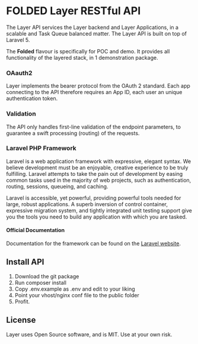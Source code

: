# FOLDED Layer RESTful API
The Layer API services the Layer backend and Layer Applications, in a scalable and Task Queue balanced matter.
The Layer API is built on top of Laravel 5.

The **Folded** flavour is specifically for POC and demo. It provides all functionality of the layered stack, in 1 demonstration package.

### OAauth2
Layer implements the bearer protocol from the OAuth 2 standard. 
Each app connecting to the API therefore requires an App ID, each user an unique authentication token.

### Validation
The API only handles first-line validation of the endpoint parameters, to guarantee a swift processing (routing) of the requests.

### Laravel PHP Framework
Laravel is a web application framework with expressive, elegant syntax. We believe development must be an enjoyable, creative experience to be truly fulfilling. Laravel attempts to take the pain out of development by easing common tasks used in the majority of web projects, such as authentication, routing, sessions, queueing, and caching.

Laravel is accessible, yet powerful, providing powerful tools needed for large, robust applications. A superb inversion of control container, expressive migration system, and tightly integrated unit testing support give you the tools you need to build any application with which you are tasked.

#### Official Documentation
Documentation for the framework can be found on the [Laravel website](http://laravel.com/docs).

## Install API
1. Download the git package
1. Run composer install
1. Copy .env.example as .env and edit to your liking
1. Point your vhost/nginx conf file to the public folder
1. Profit.

## License
Layer uses Open Source software, and is MIT.
Use at your own risk.